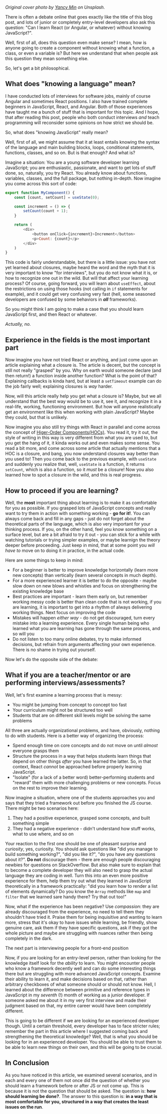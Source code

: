 _Original cover photo by [Yancy Min](https://unsplash.com/@yancymin) on Unsplash._

There is often a debate online that goes exactly like the title of this blog post, and lots of junior or completely entry-level developers also ask this question: "Can I learn React (or Angular, or whatever) without knowing JavaScript?".

Well, first of all, does this question even make sense? I mean, how is anyone going to create a component without knowing what a function, a class, or even a variable is? But here we understand that when people ask this question they mean something else.

So, let's get a bit philosophical. 

## What does "knowing a language" mean?

I have conducted lots of interviews for software jobs, mainly of course Angular and sometimes React positions. I also have trained complete beginners in JavaScript, React, and Angular. Both of those experiences have taught me a bunch of stuff that is important for this topic. And I hope, that after reading this post, people who both conduct interviews *and* teach programming will reconsider some opinions on how strict we should be. 

So, what does "knowing JavaScript" really mean?

Well, first of all, we might assume that it at least entails knowing the syntax of the language and main building blocks, loops, conditional statements, functions, classes, and so on. But is that enough? And what is? 

Imagine a situation: You are a young software developer learning JavaScript; you are enthusiastic, passionate, and want to get lots of stuff done, so, naturally, you try React. You already know about functions, variables, classes, and the full package, but nothing in-depth. Now imagine you come across this sort of code:

```javascript
export function MyComponent() {
    const [count, setCount] = useState(0);

    const increment = () => {
        setCount(count + 1);
    }

    return (
        <div>
            <button onClick={increment}>Increment</button>
            <p>Count: {count}</p>
        </div>
    )
}
```

This code is fairly understandable, but there is a little issue: you have not yet learned about closures, maybe heard the word and the myth that it is very important to know "for interviews", but you do not know what it is, or how to recognize one out in the wild. But will that affect your learning process? Of course, going forward, you will learn about `useEffect`, about the restrictions on using those hooks (not calling in `if` statements for example), and it could get very confusing very fast (hell, some seasoned developers are confused by some behaviors in ***all*** frameworks).

So you might think I am going to make a case that you should learn JavaScript first, and then React or whatever.

*Actually, no.*

## Experience in the fields is the most important part

Now imagine you have not tried React or anything, and just come upon an article explaining what a closure is. The article is decent, but the concept is still not really "grasped" by you. Why on earth would someone declare (and then return!) a function inside another function? What is the point of that? Explaining callbacks is kinda hard, but at least a `setTimeout` example can do the job fairly well; explaining closures is *way* harder. 

Now, will this article really help you get what a closure is? Maybe, but we all understand that the best way would be to use it, see it, and recognize it in a real-life, working, functioning environment. But how will anyone realistically get an environment like this when working with plain JavaScript? Maybe they could, but that is unlikely. 

Now imagine you also still try things with React in parallel and come across the concept of [Higer-Order Components(HOCs)](https://legacy.reactjs.org/docs/higher-order-components.html). You read it, try it out, the style of writing in this way is very different from what you are used to, but you get the hang of it, it kinda works out and even makes some sense. You read a bit more, and come across some article that actually mentions that a HOC is a closure, and bang, you now understand closures way better than you used to! Then you come back to the previous example, with `useState` and suddenly you realize that, well, `useState` is a function, it returns `setCount`, which is also a function, so it *must* be a closure! Now you also learned how to spot a closure in the wild, and this is real progress.

## How to proceed if you are learning?

Well, the **most** important thing about learning is to make it as comfortable for you as possible. If you grasped lots of JavaScript concepts and really want to try them in action with something working - **go for it!**. You can always come back and fill in any gaps - just do not forget about the theoretical parts of the language, which is also very important for your thinking process. If you, on the other hand, feel you know something on a surface level, but are a bit afraid to try it out - you can stick for a while with watching tutorials or trying simpler examples, or maybe learnign the theory deeper before proceeding. Just keep in mind, that at some point you *will have to* move on to doing it in practice, in the actual code.

Here are some things to keep in mind:

- For a beginner is better to improve knowledge horizontally (learn more new concepts) than vertically (learn several concepts in much depth).
- For a more experienced learner it is better to do the opposite - maybe slow down on new blows and whistles and focus on strengthening the existing knowledge base
- Best practices are important - learn them early on, but remember working messy code is better than clean code that is not working, if you are learning, it is important to get into a rhythm of always delivering working things. Next focus on improving the code
- Mistakes will happen *either way* - do not get discouraged, turn every mistake into a learning experience. Every single human being who learned what you are learning has gone through the same process, and so will you
- Do not listen to too many online debates, try to make informed decisions, but refrain from arguments affecting your own experience. There is no shame in trying out yourself.


Now let's do the opposite side of the debate:

## What if you are a teacher/mentor or are performing interviews/assessments?

Well, let's first examine a learning process that is messy:

- You might be jumping from concept to concept too fast
- Your curriculum might not be structured too well
- Students that are on different skill levels might be solving the same problems

All three are actually organizational problems, and have, obviously, nothing to do with students. Here is a better way of organizing the process:

- Spend enough time on core concepts and do not move on until *almost* everyone grasps them
- Structure the process in a way that helps students learn things that depend on other things *after* you have learned the latter. So, in that context, React *cannot* be approached before properly learning JavaScript. 
- "Isolate" (for a lack of a better word) better-performing students and "reward" them with more challenging problems or new concepts. Focus on the rest to improve their learning. 

Now imagine a situation, where one of the students approaches you and says that they tried a framework out before you finished the JS course. There might be two scenarios here:

1. They had a positive experience, grasped some concepts, and built something simple
2. They had a negative experience - didn't understand how stuff works, what to use where, and so on

Your reaction to the first one should be one of pleasant surprise and *curiosity*, yes, curiosity. You should ask questions like "did you manage to build something working?", "did you like it?", "do you have any questions about it?". **Do not** discourage them - there are enough people discouraging newbies for questions on StackOverflow. But also make sure to explain that to become a complete developer they will also need to grasp the actual language they are coding in well. Turn this into an even more positive experience for them, help them try out what they learned in JavaScript theoretically in a framework practically: "did you learn how to render a list of elements dynamically? Do you know the `Array` methods like `map` and `filter` that we learned sare handy there? Try that out too!"

Now, what if the experience has been negative? Use *compassion*: they are already discouraged from the experience, no need to tell them they shouldn't have tried it. Praise them for being inquisitive and wanting to learn more, stress that it's okay to have issues while learning, be friendly, show genuine care, ask them if they have specific questions, ask if they got the whole picture and maybe are struggling with nuances rather then being completely in the dark. 

The next part is interviewing people for a front-end position

Now, if you are looking for an entry-level person, rather than looking for the knowledge itself look for the *ability* to learn. You might encounter people who know a framework decently well and can do some interesting things there but are struggling with more advanced JavaScript concepts. Examine their ability to learn it, and make decisions based on that, rather than arbitrary checkboxes of what someone should or should not know. Hell, I learned about the difference between primitive and reference types in JavaScript in my *seventh* (!) month of working as a junior developer. If someone asked me about it in my very first interview and made their judgment based on that, my entire career would have been completely different.

This is going to be different if we are looking for an experienced developer though. Until a certain threshold, every developer has to face stricter rules; remember the part in this article where I suggested coming back and strengthening the theoretical knowledge? Well, that is what you should be looking for in an experienced developer. You should be able to trust them to be able to learn new things on their own, and this will be going to be crucial.

## In Conclusion

As you have noticed in this article, we examined several scenarios, and in each and every one of them not once did the question of whether you should learn a framework before or after JS or not come up. This is because it is not the question that should be asked. The question is: **how should learning be done?**. The answer to this question is: **in a way that is most comfortable for you, structured in a way that creates the least issues on the run**.

